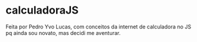 # calculadoraJS


Feita por Pedro Yvo Lucas, com conceitos da internet de calculadora no JS pq ainda sou novato, mas decidi me aventurar.
